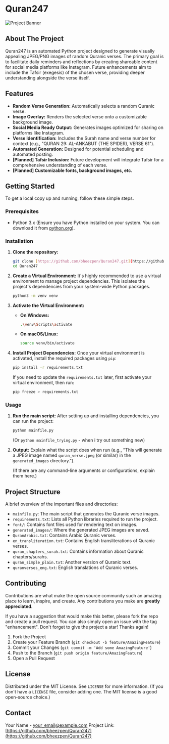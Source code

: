 # Quran247

![Project Banner](link_to_your_project_banner_image_if_any.png)

## About The Project

Quran247 is an automated Python project designed to generate visually appealing JPEG/PNG images of random Quranic verses. The primary goal is to facilitate daily reminders and reflections by creating shareable content for social media platforms like Instagram. Future enhancements aim to include the Tafsir (exegesis) of the chosen verse, providing deeper understanding alongside the verse itself.

## Features

* **Random Verse Generation:** Automatically selects a random Quranic verse.
* **Image Overlay:** Renders the selected verse onto a customizable background image.
* **Social Media Ready Output:** Generates images optimized for sharing on platforms like Instagram.
* **Verse Identification:** Includes the Surah name and verse number for context (e.g., "QURAN 29: AL-ANKABUT (THE SPIDER), VERSE 61").
* **Automated Generation:** Designed for potential scheduling and automated posting.
* **[Planned] Tafsir Inclusion:** Future development will integrate Tafsir for a comprehensive understanding of each verse.
* **[Planned] Customizable fonts, background images, etc.**

## Getting Started

To get a local copy up and running, follow these simple steps.

### Prerequisites

* Python 3.x (Ensure you have Python installed on your system. You can download it from [python.org](https://www.python.org/downloads/)).

### Installation

1.  **Clone the repository:**
    ```bash
    git clone [https://github.com/bheezpen/Quran247.git](https://github.com/bheezpen/Quran247.git)
    cd Quran247
    ```

2.  **Create a Virtual Environment:**
    It's highly recommended to use a virtual environment to manage project dependencies. This isolates the project's dependencies from your system-wide Python packages.

    ```bash
    python3 -m venv venv
    ```

3.  **Activate the Virtual Environment:**

    * **On Windows:**
        ```bash
        .\venv\Scripts\activate
        ```
    * **On macOS/Linux:**
        ```bash
        source venv/bin/activate
        ```

4.  **Install Project Dependencies:**
    Once your virtual environment is activated, install the required packages using `pip`:

    ```bash
    pip install -r requirements.txt
    ```

    If you need to update the `requirements.txt` later, first activate your virtual environment, then run:
    ```bash
    pip freeze > requirements.txt
    ```

### Usage

1.  **Run the main script:**
    After setting up and installing dependencies, you can run the project:

    ```bash
    python mainfile.py
    ```
    (Or `python mainfile_trying.py` -  when i try out something new)

2.  **Output:**
    Explain what the script does when run (e.g., "This will generate a JPEG image named `quran_verse.jpeg` (or similar) in the `generated_images` directory.").

    (If there are any command-line arguments or configurations, explain them here.)

## Project Structure

A brief overview of the important files and directories:

* `mainfile.py`: The main script that generates the Quranic verse images.
* `requirements.txt`: Lists all Python libraries required to run the project.
* `font/`: Contains font files used for rendering text on images.
* `generated_images/`: Where the generated JPEG images are saved.
* `QuranArabic.txt`: Contains Arabic Quranic verses.
* `en_transliteration.txt`: Contains English transliterations of Quranic verses.
* `quran_chapters_surah.txt`:  Contains information about Quranic chapters/surahs.
* `quran_simple_plain.txt`: Another version of Quranic text.
* `quranverses_eng.txt`: English translations of Quranic verses.

## Contributing

Contributions are what make the open source community such an amazing place to learn, inspire, and create. Any contributions you make are **greatly appreciated**.

If you have a suggestion that would make this better, please fork the repo and create a pull request. You can also simply open an issue with the tag "enhancement".
Don't forget to give the project a star! Thanks again!

1.  Fork the Project
2.  Create your Feature Branch (`git checkout -b feature/AmazingFeature`)
3.  Commit your Changes (`git commit -m 'Add some AmazingFeature'`)
4.  Push to the Branch (`git push origin feature/AmazingFeature`)
5.  Open a Pull Request

## License

Distributed under the MIT License. See `LICENSE` for more information. (If you don't have a `LICENSE` file, consider adding one. The MIT license is a good open-source choice.)

## Contact

Your Name - your_email@example.com
Project Link: [https://github.com/bheezpen/Quran247](https://github.com/bheezpen/Quran247)